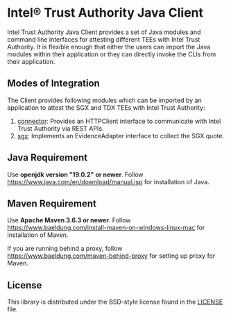 # Intel® Trust Authority Java Client
Intel Trust Authority Java Client provides a set of Java modules and command line interfaces for attesting different TEEs with Intel Trust Authority.
It is flexible enough that either the users can import the Java modules within their application or they can directly invoke the CLIs from their application.

## Modes of Integration

The Client provides following modules which can be imported by an application to attest the SGX and TDX TEEs with Intel Trust Authority:
1. [connector](./TrustAuthority/src/main/java/trust_authority_client/TrustAuthorityConnector.java): Provides an HTTPClient interface to communicate with Intel Trust Authority via REST APIs.
2. [sgx](./TrustAuthority/src/main/java/trust_authority_client/SgxAdapter.java): Implements an EvidenceAdapter interface to collect the SGX quote.
<!-- 3. [java-tdx](./java-tdx): Implements an EvidenceAdapter interface to collect the TDX quote. -->

<!-- The Client additionally provides following command line interfaces which can be directly invoked by an application to attest the TDX TEE with Intel Trust Authority:
1. [tdx-cli](./tdx-cli): Provides a command line interface to attest the TDX TEE(TD) with Intel Trust Authority. -->

## Java Requirement

Use <b>openjdk version "19.0.2" or newer</b>. Follow https://www.java.com/en/download/manual.jsp for installation of Java.

## Maven Requirement

Use <b>Apache Maven 3.6.3 or newer</b>. Follow https://www.baeldung.com/install-maven-on-windows-linux-mac for installation of Maven.

If you are running behind a proxy, follow https://www.baeldung.com/maven-behind-proxy for setting up proxy for Maven.

## License

This library is distributed under the BSD-style license found in the [LICENSE](./LICENSE)
file.
